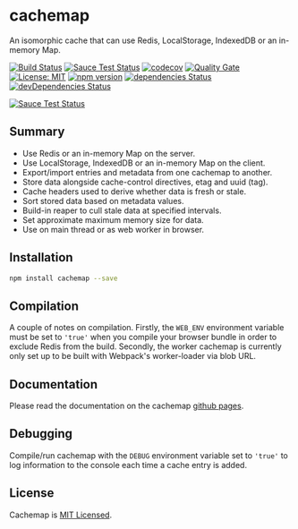 # cachemap

An isomorphic cache that can use Redis, LocalStorage, IndexedDB or an in-memory Map.

[![Build Status](https://travis-ci.org/dylanaubrey/cachemap.svg?branch=master)](https://travis-ci.org/dylanaubrey/cachemap)
[![Sauce Test Status](https://saucelabs.com/buildstatus/cachemap)](https://saucelabs.com/u/cachemap)
[![codecov](https://codecov.io/gh/dylanaubrey/cachemap/branch/master/graph/badge.svg)](https://codecov.io/gh/dylanaubrey/cachemap)
[![Quality Gate](https://sonarcloud.io/api/badges/gate?key=sonarqube:cachemap)](https://sonarcloud.io/dashboard?id=sonarqube%3Acachemap)
[![License: MIT](https://img.shields.io/badge/License-MIT-yellow.svg)](https://github.com/dylanaubrey/cachemap/blob/master/LICENSE)
[![npm version](https://badge.fury.io/js/cachemap.svg)](https://badge.fury.io/js/cachemap)
[![dependencies Status](https://david-dm.org/dylanaubrey/cachemap/status.svg)](https://david-dm.org/dylanaubrey/cachemap)
[![devDependencies Status](https://david-dm.org/dylanaubrey/cachemap/dev-status.svg)](https://david-dm.org/dylanaubrey/cachemap?type=dev)

[![Sauce Test Status](https://saucelabs.com/browser-matrix/cachemap.svg)](https://saucelabs.com/u/cachemap)

## Summary

* Use Redis or an in-memory Map on the server.
* Use LocalStorage, IndexedDB or an in-memory Map on the client.
* Export/import entries and metadata from one cachemap to another.
* Store data alongside cache-control directives, etag and uuid (tag).
* Cache headers used to derive whether data is fresh or stale.
* Sort stored data based on metadata values.
* Build-in reaper to cull stale data at specified intervals.
* Set approximate maximum memory size for data.
* Use on main thread or as web worker in browser.

## Installation

```bash
npm install cachemap --save
```

## Compilation

A couple of notes on compilation. Firstly, the `WEB_ENV` environment variable must be set to `'true'` when you compile
your browser bundle in order to exclude Redis from the build. Secondly, the worker cachemap is currently only set up to
be built with Webpack's worker-loader via blob URL.

## Documentation

Please read the documentation on the cachemap [github pages](https://dylanaubrey.github.io/cachemap).

## Debugging

Compile/run cachemap with the `DEBUG` environment variable set to `'true'` to log information to the console each time
a cache entry is added.

## License

Cachemap is [MIT Licensed](https://github.com/dylanaubrey/cachemap/blob/master/LICENSE).
